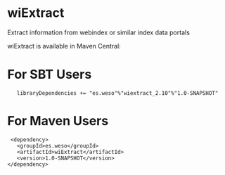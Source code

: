 wiExtract
=========

Extract information from webindex or similar index data portals

wiExtract is available in Maven Central:

# For SBT Users
 ```
	libraryDependencies += "es.weso"%"wiextract_2.10"%"1.0-SNAPSHOT"
 ```
 
# For Maven Users
 ```
  <dependency>
    <groupId>es.weso</groupId>
    <artifactId>wiExtract</artifactId>
    <version>1.0-SNAPSHOT</version>
 </dependency>
 ```